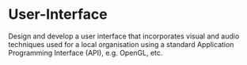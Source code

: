 # User-Interface
Design and develop a user interface that incorporates visual and audio techniques used for a local organisation using a standard Application Programming Interface (API), e.g. OpenGL, etc.
